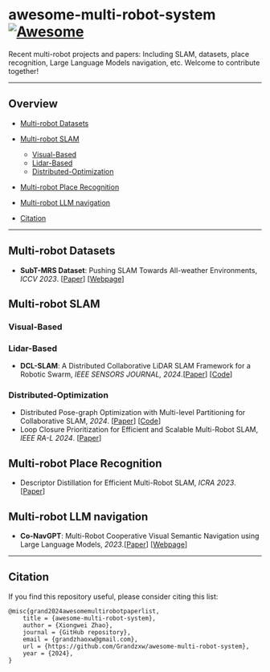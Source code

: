 # awesome-multi-robot-system [![Awesome](https://cdn.rawgit.com/sindresorhus/awesome/d7305f38d29fed78fa85652e3a63e154dd8e8829/media/badge.svg)](https://github.com/sindresorhus/awesome)
Recent multi-robot projects and papers: Including SLAM, datasets, place recognition, Large Language Models navigation, etc. Welcome to contribute together!


---
## Overview

  - [Multi-robot Datasets](#Multi-robot-Datasets)

  - [Multi-robot SLAM](#Multi-robot-SLAM)
    - [Visual-Based](#Visual-Based)
    - [Lidar-Based](#Lidar-Based)
    - [Distributed-Optimization](#Distributed-Optimization)
    
  - [Multi-robot Place Recognition](#Multi-robot-Place-Recognition)
  
  - [Multi-robot LLM navigation](#Multi-robot-LLM-navigation)

  - [Citation](#citation)

---


## Multi-robot Datasets

- **SubT-MRS Dataset**: Pushing SLAM Towards All-weather Environments, *ICCV 2023*. [[Paper](https://arxiv.org/pdf/2307.07607.pdf)] [[Webpage](https://superodometry.com/datasets)]

## Multi-robot SLAM

### Visual-Based


### Lidar-Based
- **DCL-SLAM**: A Distributed Collaborative LiDAR SLAM Framework for a Robotic Swarm, *IEEE SENSORS JOURNAL, 2024*.[[Paper](https://ieeexplore.ieee.org/document/10375928)] [[Code](https://github.com/PengYu-Team/DCL-SLAM)]


### Distributed-Optimization
- Distributed Pose-graph Optimization with Multi-level Partitioning for Collaborative SLAM, *2024*. [[Paper](https://arxiv.org/pdf/2401.01657.pdf)] [[Code](https://github.com/tjcunhao/dpo)]
- Loop Closure Prioritization for Efficient and Scalable Multi-Robot SLAM, *IEEE RA-L 2024*. [[Paper](https://ieeexplore.ieee.org/abstract/document/9830830/)]


## Multi-robot Place Recognition

- Descriptor Distillation for Efficient Multi-Robot SLAM, *ICRA 2023*. [[Paper](https://arxiv.org/pdf/2303.08420.pdf)]

  
## Multi-robot LLM navigation

- **Co-NavGPT**: Multi-Robot Cooperative Visual Semantic Navigation using Large Language Models, *2023*.[[Paper](https://arxiv.org/pdf/2310.07937.pdf)] [[Webpage](https://sites.google.com/view/co-navgpt)]



----
## Citation

If you find this repository useful, please consider citing this list:
```
@misc{grand2024awesomemultirobotpaperlist,
    title = {awesome-multi-robot-system},
    author = {Xiongwei Zhao},
    journal = {GitHub repository},
    email = {grandzhaoxw@gmail.com},
    url = {https://github.com/Grandzxw/awesome-multi-robot-system},
    year = {2024},
}
```


